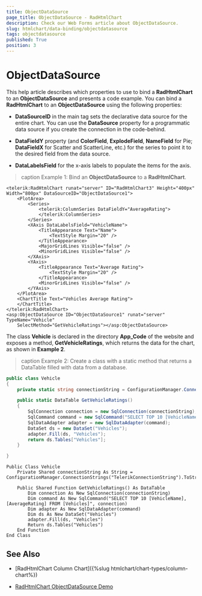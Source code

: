 ```yaml
---
title: ObjectDataSource
page_title: ObjectDataSource - RadHtmlChart
description: Check our Web Forms article about ObjectDataSource.
slug: htmlchart/data-binding/objectdatasource
tags: objectdatasource
published: True
position: 3
---
```


# ObjectDataSource

This help article describes which properties to use to bind a **RadHtmlChart** to an **ObjectDataSource** and presents a code example. You can bind a **RadHtmlChart** to an **ObjectDataSource** using the following properties:

* **DataSourceID** in the main tag sets the declarative data source for the entire chart. You can use the **DataSource** property for a programmatic data source if you create the connection in the code-behind.

* **DataFieldY** property (and **ColorField**, **ExplodeField**, **NameField** for Pie; **DataFieldX** for Scatter and ScatterLine, etc.) for the series to point it to the desired field from the data source.

* **DataLabelsField** for the x-axis labels to populate the items for the axis.

>caption Example 1: Bind an **ObjectDataSource** to a **RadHtmlChart**.

````ASP.NET
<telerik:RadHtmlChart runat="server" ID="RadHtmlChart3" Height="400px" Width="800px" DataSourceID="ObjectDataSource1">
	<PlotArea>
		<Series>
			<telerik:ColumnSeries DataFieldY="AverageRating">
			</telerik:ColumnSeries>
		</Series>
		<XAxis DataLabelsField="VehicleName">
			<TitleAppearance Text="Name">
				<TextStyle Margin="20" />
			</TitleAppearance>
			<MajorGridLines Visible="false" />
			<MinorGridLines Visible="false" />
		</XAxis>
		<YAxis>
			<TitleAppearance Text="Average Rating">
				<TextStyle Margin="20" />
			</TitleAppearance>
			<MinorGridLines Visible="false" />
		</YAxis>
	</PlotArea>
	<ChartTitle Text="Vehicles Average Rating">
	</ChartTitle>
</telerik:RadHtmlChart>
<asp:ObjectDataSource ID="ObjectDataSource1" runat="server" TypeName="Vehicle"
	SelectMethod="GetVehicleRatings"></asp:ObjectDataSource>
````

The class **Vehicle** is declared in the directory **App_Code** of the website and exposes a method, **GetVehicleRatings**, which returns the data for the chart, as shown in **Example 2**.

>caption Example 2: Create a class with a static method that returns a DataTable filled with data from a database.



````C#
public class Vehicle
{
	private static string connectionString = ConfigurationManager.ConnectionStrings["TelerikConnectionString"].ToString();

	public static DataTable GetVehicleRatings()
	{
		SqlConnection connection = new SqlConnection(connectionString);
		SqlCommand command = new SqlCommand("SELECT TOP 10 [VehicleName], [AverageRating] FROM [Vehicles]", connection);
		SqlDataAdapter adapter = new SqlDataAdapter(command);
		DataSet ds = new DataSet("Vehicles");
		adapter.Fill(ds, "Vehicles");
		return ds.Tables["Vehicles"];
	}

}
````
````VB
Public Class Vehicle
	Private Shared connectionString As String = ConfigurationManager.ConnectionStrings("TelerikConnectionString").ToString()

	Public Shared Function GetVehicleRatings() As DataTable
		Dim connection As New SqlConnection(connectionString)
		Dim command As New SqlCommand("SELECT TOP 10 [VehicleName], [AverageRating] FROM [Vehicles]", connection)
		Dim adapter As New SqlDataAdapter(command)
		Dim ds As New DataSet("Vehicles")
		adapter.Fill(ds, "Vehicles")
		Return ds.Tables("Vehicles")
	End Function
End Class
````

## See Also

 * [RadHtmlChart Column Chart]({%slug htmlchart/chart-types/column-chart%})

 * [RadHtmlChart ObjectDataSource Demo](https://demos.telerik.com/aspnet-ajax/htmlchart/examples/databinding/objectdatasource/defaultcs.aspx)
